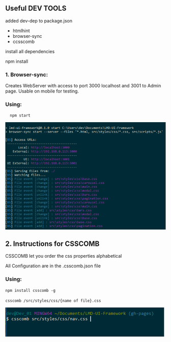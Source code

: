 ## Useful DEV TOOLS

added dev-dep to package.json

* htmlhint
* browser-sync
* ccsscomb


install all dependencies 

  npm install


### 1. Browser-sync:

Creates WebServer with access to port 3000 localhost and 3001 to Admin page.
Usable on mobile for testing.

### Using:

      npm start

![](/src/images/2017-03-14-09-32-59.png)


## 2. Instructions for CSSCOMB


CSSCOMB let you order the css properties alphabetical

All Configuration are in the .csscomb.json file

### Using:


    npm install csscomb -g

    csscomb /src/styles/css/{name of file}.css


![](/src/images/2017-03-14-09-31-31.png)

